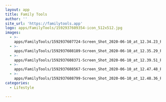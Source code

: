 ```yaml
---
layout: app
title: Family Tools
author: ''
site_url: 'https://familytools.app'
logo: apps/FamilyTools/1592937609354-icon_512x512.jpg
images:
  - >-
    apps/FamilyTools/1592937607724-Screen_Shot_2020-06-10_at_12.34.23_PM_409x731.jpg
  - >-
    apps/FamilyTools/1592937608189-Screen_Shot_2020-06-10_at_12.35.29_PM_408x731.jpg
  - >-
    apps/FamilyTools/1592937608371-Screen_Shot_2020-06-10_at_12.39.51_PM_411x731.jpg
  - >-
    apps/FamilyTools/1592937608567-Screen_Shot_2020-06-10_at_12.47.48_PM_407x732.jpg
  - >-
    apps/FamilyTools/1592937608799-Screen_Shot_2020-06-10_at_12.48.36_PM_407x732.jpg
categories:
  - Lifestyle

---
```


